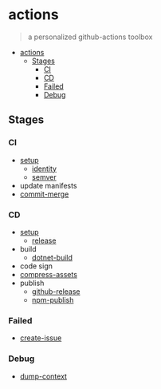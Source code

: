 # actions

> a personalized github-actions toolbox

- [actions](#actions)
  - [Stages](#stages)
    - [CI](#ci)
    - [CD](#cd)
    - [Failed](#failed)
    - [Debug](#debug)

## Stages

### CI

- [setup](/setup/action.yml)
  - [identity](/setup/identity/action.yml)
  - [semver](/setup/semver/action.yml)
- update manifests
- [commit-merge](/commit-merge/action.yml)

### CD

- [setup](/setup/action.yml)
  - [release](/setup/release/action.yml)
- build
  - [dotnet-build](/dotnet-build/action.yml)
- code sign
- [compress-assets](/compress-assets/action.yml)
- publish
  - [github-release](/github-release/action.yml)
  - [npm-publish](/npm-publish/action.yml)

### Failed

- [create-issue](/create-issue/action.yml)

### Debug

- [dump-context](/dump-context/action.yml)
